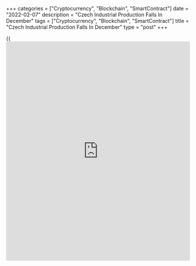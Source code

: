 +++
categories = ["Cryptocurrency", "Blockchain", "SmartContract"]
date = "2022-02-07"
description = "Czech Industrial Production Falls In December"
tags = ["Cryptocurrency", "Blockchain", "SmartContract"]
title = "Czech Industrial Production Falls In December"
type = "post"
+++

{{<iframe id="large-banner" src="https://www.bounty.group/#slide=10.0" width="100%" height="600" scrolling="no" style="border: 0px solid rgb(216, 221, 230); border-radius: 3px;">}}

The Czech Republic's industrial production dropped in December, after
rising in the previous month, preliminary data from the Czech
Statistical Office showed Monday.

Industrial production decreased 2.1 percent year-on-year following a 1.6
percent rise in the previous month.

Manufacturing decreased 2.2 percent annually after a 1.1 percent gain in
November. Output fell 0.9 percent in the mining and quarrying, while
production grew 4.8 percent in the utilities sector.

Compared to the previous month, industrial production fell 2.9 percent
in December.

Separate data from the statistical office showed that construction
output grew 8.1 percent year-on-year and 1.8 percent monthly, in
December.

In the whole year 2021, industrial production rose 6.4 percent.

"Compared to the previous year, the production volume increased in an
overall majority of economic activities of industry in a virtually even
manner," Radek Matejka, director of the farm and industrial statistics
department, said.

"However, due to difficulties in production of motor vehicles, the pre-
covid level has not been attained."

For comments and feedback [contact](https://www.playgroundfx.com/contact/): editorial@rtt[news](https://www.letsplayfx.com/blog/forex-news-website/).com

[Economic News][1]

 **What parts of the world are seeing the best (and worst) economic
performances lately? Click[here][2] to check out our [Econ Scorecard][2]
and find out! See up-to-the-moment [ranking](https://www.playgroundfx.com/blog/crypto-exchange-ranking/)s for the best and worst
performers in [GDP][3], [unemployment rate][4], [inflation][5] and much
more.**

   1. www.rtt[news](https://www.letsplayfx.com/blog/forex-news-website/).com/Content/EconomicNews.aspx
   2. www.rtt[news](https://www.letsplayfx.com/blog/forex-news-website/).com/economic-scorecard/world-rank/industrial-production/highest-performance.aspx
   3. www.rtt[news](https://www.letsplayfx.com/blog/forex-news-website/).com/economic-scorecard/world-rank/GDP/highest-performance.aspx
   4. www.rtt[news](https://www.letsplayfx.com/blog/forex-news-website/).com/economic-scorecard/world-rank/unemployment-rate/lowest-performance.aspx
   5. www.rtt[news](https://www.letsplayfx.com/blog/forex-news-website/).com/economic-scorecard/world-rank/CPI/highest-performance.aspx